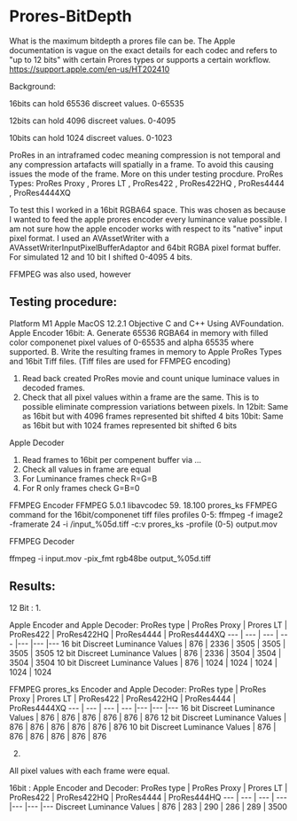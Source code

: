 # Prores-BitDepth

What is the maximum bitdepth a prores file can be. The Apple documentation is vague on the exact details for each codec and refers to "up to 12 bits" with certain Prores types or supports a certain workflow. https://support.apple.com/en-us/HT202410

Background:

16bits can hold 65536 discreet values. 0-65535

12bits can hold 4096 discreet values. 0-4095

10bits can hold 1024 discreet values. 0-1023

ProRes in an intraframed codec meaning compression is not temporal and any compression artafacts will spatially in a frame. To avoid this causing issues the mode of the frame. More on this under testing procdure.
ProRes Types:
 ProRes Proxy , Prores LT , ProRes422 , ProRes422HQ , ProRes4444 , ProRes4444XQ 



To test this I worked in a 16bit RGBA64 space. This was chosen as because I wanted to feed the apple prores encoder every luminance value possible. I am not sure how the apple encoder works with respect to its "native" input pixel format. I used an AVAssetWriter with a AVAssetWriterInputPixelBufferAdaptor and 64bit RGBA pixel format buffer. For simulated 12 and 10 bit I shifted 0-4095 4 bits.

FFMPEG was also used, however 

## Testing procedure:

Platform M1 Apple MacOS 12.2.1 Objective C and C++ Using AVFoundation.
Apple Encoder
16bit:
A. Generate 65536 RGBA64 in memory with filled color componenet pixel values of 0-65535 and alpha 65535 where supported.
B. Write the resulting frames in memory to Apple ProRes Types and 16bit Tiff files. (Tiff files are used for FFMPEG encoding)
1. Read back created ProRes movie and count unique luminace values in decoded frames.
2. Check that all pixel values within a frame are the same. This is to possible eliminate compression variations between pixels. In
12bit:
Same as 16bit but with 4096 frames represented bit shifted 4 bits
10bit:
Same as 16bit but with 1024 frames represented bit shifted 6 bits

Apple Decoder
1. Read frames to 16bit per compenent buffer via ...
2. Check all values in frame are equal
3. For Luminance frames check R=G=B
4. For R only frames check G=B=0

FFMPEG Encoder
FFMPEG 5.0.1  libavcodec 59. 18.100 prores_ks
FFMPEG command for the 16bit/componenet tiff files profiles 0-5:
ffmpeg -f image2 -framerate 24 -i /input_%05d.tiff -c:v prores_ks -profile (0-5) output.mov

FFMPEG Decoder

ffmpeg -i input.mov -pix_fmt rgb48be output_%05d.tiff



## Results:
12 Bit :
1.

Apple Encoder and Apple Decoder:
ProRes type | ProRes Proxy | Prores LT | ProRes422 | ProRes422HQ | ProRes4444 | ProRes4444XQ 
--- | --- | --- | --- |--- |--- |---
16 bit Discreet Luminance Values | 876 | 2336 | 3505 | 3505 | 3505 | 3505 
12 bit Discreet Luminance Values | 876 | 2336 | 3504 | 3504 | 3504 | 3504 
10 bit Discreet Luminance Values | 876 | 1024 | 1024 | 1024 | 1024 | 1024 

FFMPEG prores_ks Encoder and Apple Decoder:
ProRes type | ProRes Proxy | Prores LT | ProRes422 | ProRes422HQ | ProRes4444 | ProRes4444XQ 
--- | --- | --- | --- |--- |--- |---
16 bit Discreet Luminance Values | 876 | 876 | 876 | 876 | 876 | 876 
12 bit Discreet Luminance Values | 876 | 876 | 876 | 876 | 876 | 876 
10 bit Discreet Luminance Values | 876 | 876 | 876 | 876 | 876 | 876 

2.
All pixel values with each frame were equal.


16bit :
Apple Encoder and Decoder:
ProRes type | ProRes Proxy | Prores LT | ProRes422 | ProRes422HQ | ProRes4444 | ProRes444HQ 
--- | --- | --- | --- |--- |--- |---
Discreet Luminance Values | 876 | 283 | 290 | 286 | 289 | 3500 





